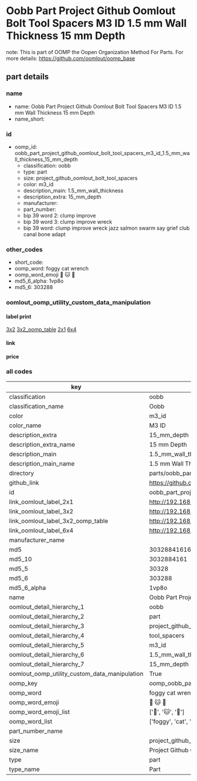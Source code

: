 # Oobb Part Project Github Oomlout Bolt Tool Spacers M3 ID 1.5 mm Wall Thickness 15 mm Depth  

note: This is part of OOMP the Oopen Organization Method For Parts. For more details: https://github.com/oomlout/oomp_base

##  part details
  







### name
* name: Oobb Part Project Github Oomlout Bolt Tool Spacers M3 ID 1.5 mm Wall Thickness 15 mm Depth
* name_short: 
### id
* oomp_id: oobb_part_project_github_oomlout_bolt_tool_spacers_m3_id_1.5_mm_wall_thickness_15_mm_depth
  * classification: oobb
  * type: part
  * size: project_github_oomlout_bolt_tool_spacers
  * color: m3_id
  * description_main: 1.5_mm_wall_thickness
  * description_extra: 15_mm_depth
  * manufacturer: 
  * part_number: 
  * bip 39 word 2: clump improve
  * bip 39 word 3: clump improve wreck
  * bip 39 word: clump improve wreck jazz salmon swarm say grief club canal bone adapt

### other_codes
* short_code: 
* oomp_word: foggy cat wrench
* oomp_word_emoji :foggy: :cat: :wrench:
* md5_6_alpha: 1vp8o
* md5_6: 303288






### oomlout_oomp_utility_custom_data_manipulation
#### label print
[3x2](http://192.168.1.245:1112/?label=oomp%201vp8o)
[3x2_oomp_table](http://192.168.1.108:1112/?label=oomp%201vp8o)
[2x1](http://192.168.1.242:1112/?label=oomp%201vp8o)
[6x4](http://192.168.1.55:1112/?label=oomp%201vp8o)    

#### link

                              

#### price







### all codes 
| key | value |  
| --- | --- |  
| classification | oobb |  
| classification_name | Oobb |  
| color | m3_id |  
| color_name | M3 ID |  
| description_extra | 15_mm_depth |  
| description_extra_name | 15 mm Depth |  
| description_main | 1.5_mm_wall_thickness |  
| description_main_name | 1.5 mm Wall Thickness |  
| directory | parts/oobb_part_project_github_oomlout_bolt_tool_spacers_m3_id_1.5_mm_wall_thickness_15_mm_depth |  
| github_link | https://github.com/oomlout/oomlout_oomp_part_src/tree/main/parts/oobb_part_project_github_oomlout_bolt_tool_spacers_m3_id_1.5_mm_wall_thickness_15_mm_depth |  
| id | oobb_part_project_github_oomlout_bolt_tool_spacers_m3_id_1.5_mm_wall_thickness_15_mm_depth |  
| link_oomlout_label_2x1 | http://192.168.1.242:1112/?label=oomp%201vp8o |  
| link_oomlout_label_3x2 | http://192.168.1.245:1112/?label=oomp%201vp8o |  
| link_oomlout_label_3x2_oomp_table | http://192.168.1.108:1112/?label=oomp%201vp8o |  
| link_oomlout_label_6x4 | http://192.168.1.55:1112/?label=oomp%201vp8o |  
| manufacturer_name |  |  
| md5 | 30328841616697ff6ddf3777fc5c8162 |  
| md5_10 | 3032884161 |  
| md5_5 | 30328 |  
| md5_6 | 303288 |  
| md5_6_alpha | 1vp8o |  
| name | Oobb Part Project Github Oomlout Bolt Tool Spacers M3 ID 1.5 mm Wall Thickness 15 mm Depth |  
| oomlout_detail_hierarchy_1 | oobb |  
| oomlout_detail_hierarchy_2 | part |  
| oomlout_detail_hierarchy_3 | project_github_bolt |  
| oomlout_detail_hierarchy_4 | tool_spacers |  
| oomlout_detail_hierarchy_5 | m3_id |  
| oomlout_detail_hierarchy_6 | 1.5_mm_wall_thickness |  
| oomlout_detail_hierarchy_7 | 15_mm_depth |  
| oomlout_oomp_utility_custom_data_manipulation | True |  
| oomp_key | oomp_oobb_part_project_github_oomlout_bolt_tool_spacers_m3_id_1.5_mm_wall_thickness_15_mm_depth |  
| oomp_word | foggy cat wrench |  
| oomp_word_emoji | :foggy: :cat: :wrench: |  
| oomp_word_emoji_list | [':foggy:', ':cat:', ':wrench:'] |  
| oomp_word_list | ['foggy', 'cat', 'wrench'] |  
| part_number_name |  |  
| size | project_github_oomlout_bolt_tool_spacers |  
| size_name | Project Github Oomlout Bolt Tool Spacers |  
| type | part |  
| type_name | Part |  
